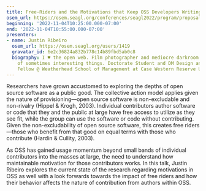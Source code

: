 ```yaml
---
title: Free-Riders and the Motivations that Keep OSS Developers Writing Code
osem_url: https://osem.seagl.org/conferences/seagl2022/program/proposals/882
beginning: '2022-11-04T10:25:00.000-07:00'
end: '2022-11-04T10:55:00.000-07:00'
presenters:
- name: Justin Ribeiro
  osem_url: https://osem.seagl.org/users/1419
  gravatar_id: 6e2c36824a832b778c14b89fbd5ab0c8
  biography: I ♥ the open web. Film photographer and mediocre darkroom printer. Maker
    of sometimes interesting things. Doctorate Student and DM Design and Innovation
    Fellow @ Weatherhead School of Management at Case Western Reserve University.
---
```


Researchers have grown accustomed to exploring the depths of open source software as a public good. The collective action model applies given the nature of provisioning—open source software is non-excludable and non-rivalry (Hippel & Krogh, 2003). Individual contributors author software or code that they and the public at large have free access to utilize as they see fit, while the group can use the software or code without contributing. Given the non-excludability of open source software, this creates free riders—those who benefit from that good on equal terms with those who contribute (Hardin & Cullity, 2003).

As OSS has gained usage momentum beyond small bands of individual contributors into the masses at large, the need to understand how maintainable motivation for those contributors works. In this talk, Justin Ribeiro explores the current state of the research regarding motivations in OSS as well with a look forwards towards the impact of free riders and how their behavior affects the nature of contribution from authors within OSS.
